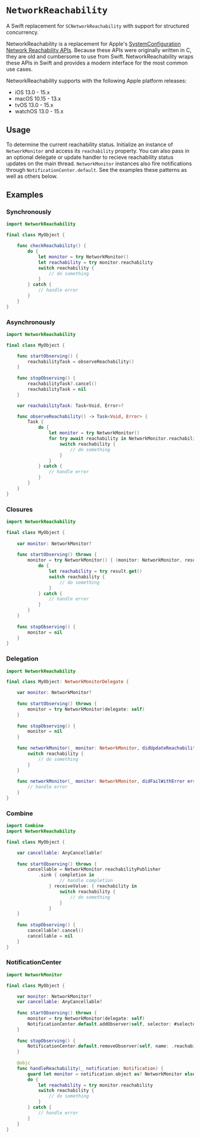 # ``NetworkReachability``

A Swift replacement for `SCNetworkReachability` with support for structured concurrency.

NetworkReachability is a replacement for Apple's [SystemConfiguration](https://developer.apple.com/documentation/systemconfiguration) [Network Reachability APIs](https://developer.apple.com/documentation/systemconfiguration/scnetworkreachability?language=swift). Because these APIs were originally written in C, they are old and cumbersome to use from Swift. NetworkReachability wraps these APIs in Swift and provides a modern interface for the most common use cases.

NetworkReachability supports with the following Apple platform releases:

* iOS 13.0 - 15.x
* macOS 10.15 - 13.x
* tvOS 13.0 - 15.x
* watchOS 13.0 - 15.x

## Usage

To determine the current reachability status. Initialize an instance of ``NetworkMonitor`` and access its `reachability` property. You can also pass in an optional delegate or update handler to recieve reachability status updates on the main thread. ``NetworkMonitor`` instances also fire notifications through `NotificationCenter.default`. See the examples these patterns as well as others below.

## Examples

### Synchronously

```swift
import NetworkReachability

final class MyObject {

    func checkReachability() {
        do {
            let monitor = try NetworkMonitor()
            let reachability = try monitor.reachability
            switch reachability {
                // do something
            }
        } catch {
            // handle error
        }
    }
}
```

### Asynchronously

```swift
import NetworkReachability

final class MyObject {

    func startObserving() {
        reachabilityTask = observeReachability()
    }
    
    func stopObserving() {
        reachabilityTask?.cancel()
        reachabilityTask = nil
    }

    var reachabilityTask: Task<Void, Error>?

    func observeReachability() -> Task<Void, Error> {
        Task {
            do {
                let monitor = try NetworkMonitor()
                for try await reachability in NetworkMonitor.reachability {
                    switch reachability {
                        // do something
                    }
                }
            } catch {
                // handle error
            }
        }
    }
}

```

### Closures

```swift
import NetworkReachability

final class MyObject {
    
    var monitor: NetworkMonitor?
    
    func startObserving() throws {
        monitor = try NetworkMonitor() { (monitor: NetworkMonitor, result: NetworkMonitor.Result) in
            do {
                let reachability = try result.get()
                switch reachability {
                    // do something
                }
            } catch {
                // handle error
            }
        }
    }
    
    func stopObserving() {
        monitor = nil
    }
}
```

### Delegation

```swift
import NetworkReachability

final class MyObject: NetworkMonitorDelegate {

    var monitor: NetworkMonitor?
    
    func startObserving() throws {
        monitor = try NetworkMonitor(delegate: self)
    }
    
    func stopObserving() {
        monitor = nil
    }
    
    func networkMonitor(_ monitor: NetworkMonitor, didUpdateReachability reachability: Reachability) {
        switch reachability {
            // do something
        }
    }
    
    func networkMonitor(_ monitor: NetworkMonitor, didFailWithError error: Error) {
        // handle error
    }
}
```

### Combine

```swift
import Combine
import NetworkReachability

final class MyObject {

    var cancellable: AnyCancellable?
    
    func startObserving() throws {
        cancellable = NetworkMonitor.reachabilityPublisher
            .sink { completion in
                    // handle completion
                } receiveValue: { reachability in 
                    switch reachability {
                        // do something
                    }
                }
    }
    
    func stopObserving() {
        cancellable?.cancel()
        cancellable = nil
    }
}
```

### NotificationCenter

```swift
import NetworkMonitor

final class MyObject {

    var monitor: NetworkMonitor?
    var cancellable: AnyCancellable?
    
    func startObserving() throws {
        monitor = try NetworkMonitor(delegate: self)
        NotificationCenter.default.addObserver(self, selector: #selector(handleReachability:), name: .reachabilityChanged)
    }
    
    func stopObserving() {
        NotificationCenter.default.removeObserver(self, name: .reachabilityChanged)
    }
    
    @objc
    func handleReachability(_ notification: Notification) {
        guard let monitor = notification.object as? NetworkMonitor else { return }
        do {
            let reachability = try monitor.reachability
            switch reachability {
                // do something
            }
        } catch {
            // handle error
        }
    }
}
```
